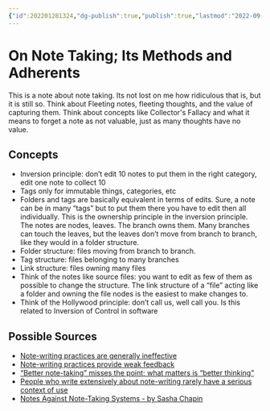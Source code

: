 ```yaml
---
{"id":202201281324,"dg-publish":true,"publish":true,"lastmod":"2022-09-25T21:30:49-04:00","tags":["notes"],"date":"2022-01-28T13:24:20-05:00","permalink":"/pages/on-note-taking/","dgHomeLink":true,"dgPassFrontmatter":true}
---
```


# On Note Taking; Its Methods and Adherents

This is a note about note taking. Its not lost on me how ridiculous that is, but it is still so. Think about Fleeting notes, fleeting thoughts, and the value of capturing them. Think about concepts like Collector's Fallacy and what it means to forget a note as not valuable, just as many thoughts have no value.

## Concepts
- Inversion principle: don’t edit 10 notes to put them in the right category, edit one note to collect 10
- Tags only for immutable things, categories, etc
- Folders and tags are basically equivalent in terms of edits. Sure, a note can be in many “tags” but to put them there you have to edit then all individually. This is the ownership principle in the inversion principle. The notes are nodes, leaves. The branch owns them. Many branches can touch the leaves, but the leaves don’t move from branch to branch, like they would in a folder structure.
- Folder structure: files moving from branch to branch.
- Tag structure: files belonging to many branches
- Link structure: files owning many files
- Think of the notes like source files: you want to edit as few of them as possible to change the structure. The link structure of a “file” acting like a folder and owning the file nodes is the easiest to make changes to.
- Think of the Hollywood principle: don’t call us, well call you. Is this related to Inversion of Control in software

## Possible Sources
- [Note-writing practices are generally ineffective](https://notes.andymatuschak.org/z8V2q398qu89vdJ73N2BEYCgevMqux3yxQUAC)
- [Note-writing practices provide weak feedback](https://notes.andymatuschak.org/z66PNF1Wt4AZ4j7TVEenkvPZgvDcHPuSdJC2r)
- [“Better note-taking” misses the point; what matters is “better thinking”](https://notes.andymatuschak.org/z7kEFe6NfUSgtaDuUjST1oczKKzQQeQWk4Dbc)
- [People who write extensively about note-writing rarely have a serious context of use](https://notes.andymatuschak.org/zUMFE66dxeweppDvgbNAb5hukXzXQu8ErVNv)
- [Notes Against Note-Taking Systems - by Sasha Chapin](https://sashachapin.substack.com/p/notes-against-note-taking-systems)
